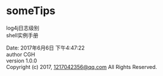 # someTips<br/>

log4j日志级别<br/>
shell实例手册<br/>

Date:   2017年6月6日 下午4:47:22 <br/>
author CGH <br/>
version 1.0.0<br/>
Copyright (c) 2017, 1217042356@qq.com All Rights Reserved.<br/><br/><br/><br/>
